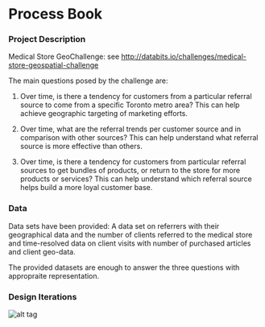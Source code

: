 # Process Book

### Project Description

Medical Store GeoChallenge: see http://databits.io/challenges/medical-store-geospatial-challenge

The main questions posed by the challenge are:

1. Over time, is there a tendency for customers from a particular referral source to come from a specific Toronto metro
area? This can help achieve geographic targeting of marketing efforts.

2. Over time, what are the referral trends per customer source and in comparison with other sources?
This can help understand what referral source is more effective than others.

3. Over time, is there a tendency for customers from particular referral sources to get bundles of products, or return
to the store for more products or services? This can help understand which referral source helps build a more loyal
customer base.

### Data

Data sets have been provided: A data set on referrers with their geographical data and the number of clients
referred to the medical store and time-resolved data on client visits with number of purchased articles and client
geo-data.

The provided datasets are enough to answer the three questions with appropraite representation.

### Design Iterations

![alt tag](https://github.com/moritzwinger/cs171-winger-med-challenge/Design_sketches.jpg)
